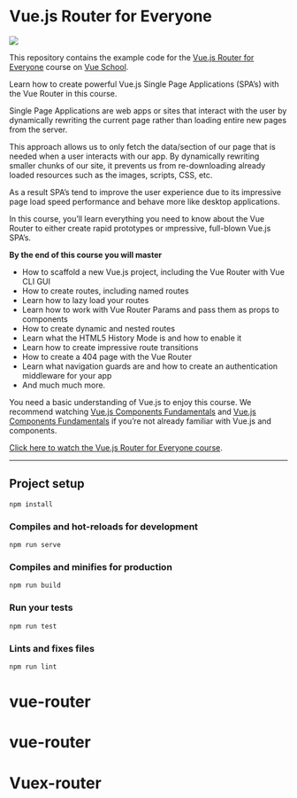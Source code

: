 # Vue.js Router for Everyone

[![](https://vueschool.io/media/832cd8ca9658529790923877c565a22f/master-the-vuejs-router-by-building-a-travel-app.jpeg)](https://vueschool.io/courses/vue-router-for-everyone)

This repository contains the example code for the [Vue.js Router for Everyone](https://vueschool.io/courses/vue-router-for-everyone) course on [Vue School](https://vueschool.io).

Learn how to create powerful Vue.js Single Page Applications (SPA’s) with the Vue Router in this course.

Single Page Applications are web apps or sites that interact with the user by dynamically rewriting the current page rather than loading entire new pages from the server.

This approach allows us to only fetch the data/section of our page that is needed when a user interacts with our app. By dynamically rewriting smaller chunks of our site, it prevents us from re-downloading already loaded resources such as the images, scripts, CSS, etc.

As a result SPA’s tend to improve the user experience due to its impressive page load speed performance and behave more like desktop applications.

In this course, you’ll learn everything you need to know about the Vue Router to either create rapid prototypes or ımpressive, full-blown Vue.js SPA’s.

**By the end of this course you will master**
- How to scaffold a new Vue.js project, including the Vue Router with Vue CLI GUI
- How to create routes, including named routes
- Learn how to lazy load your routes
- Learn how to work with Vue Router Params and pass them as props to components
- How to create dynamic and nested routes
- Learn what the HTML5 History Mode is and how to enable it
- Learn how to create impressive route transitions
- How to create a 404 page with the Vue Router
- Learn what navigation guards are and how to create an authentication middleware for your app
- And much much more.

You need a basic understanding of Vue.js to enjoy this course. We recommend watching [Vue.js Components Fundamentals](https://vueschool.io/courses/vuejs-components-fundamentals) and [Vue.js Components Fundamentals](https://vueschool.io/courses/vuejs-components-fundamentals) if you’re not already familiar with Vue.js and components.

[Click here to watch the Vue.js Router for Everyone course](https://vueschool.io/courses/vue-router-for-everyone).

---



## Project setup
```
npm install
```

### Compiles and hot-reloads for development
```
npm run serve
```

### Compiles and minifies for production
```
npm run build
```

### Run your tests
```
npm run test
```

### Lints and fixes files
```
npm run lint
```

# vue-router
# vue-router
# Vuex-router
